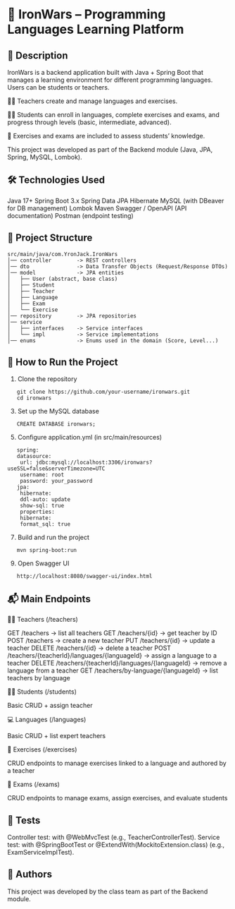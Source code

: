 # 📘 IronWars – Programming Languages Learning Platform
## 📌 Description

IronWars is a backend application built with Java + Spring Boot that manages a learning environment for different programming languages.
Users can be students or teachers.

👩‍🏫 Teachers create and manage languages and exercises.

👨‍🎓 Students can enroll in languages, complete exercises and exams, and progress through levels (basic, intermediate, advanced).

📝 Exercises and exams are included to assess students’ knowledge.

This project was developed as part of the Backend module (Java, JPA, Spring, MySQL, Lombok).

## 🛠️ Technologies Used

Java 17+
Spring Boot 3.x
Spring Data JPA
Hibernate
MySQL (with DBeaver for DB management)
Lombok
Maven
Swagger / OpenAPI (API documentation)
Postman (endpoint testing)

## 📂 Project Structure
```
src/main/java/com.YronJack.IronWars
│── controller        -> REST controllers
│── dto               -> Data Transfer Objects (Request/Response DTOs)
│── model             -> JPA entities 
│   ├── User (abstract, base class)
│   ├── Student
│   ├── Teacher
│   ├── Language
│   ├── Exam
│   └── Exercise
│── repository        -> JPA repositories
│── service
│   ├── interfaces    -> Service interfaces
│   └── impl          -> Service implementations
│── enums             -> Enums used in the domain (Score, Level...)

```
## 🚀 How to Run the Project

1. Clone the repository
```
   git clone https://github.com/your-username/ironwars.git
   cd ironwars
```

3. Set up the MySQL database
```
   CREATE DATABASE ironwars;
```
5. Configure application.yml (in src/main/resources)
```
   spring:
   datasource:
    url: jdbc:mysql://localhost:3306/ironwars?useSSL=false&serverTimezone=UTC
    username: root
    password: your_password
   jpa:
    hibernate:
    ddl-auto: update
    show-sql: true
    properties:
    hibernate:
    format_sql: true
```
7. Build and run the project
```
   mvn spring-boot:run
```
9. Open Swagger UI
```
   http://localhost:8080/swagger-ui/index.html
```
## 📬 Main Endpoints

👩‍🏫 Teachers (/teachers)

GET /teachers → list all teachers
GET /teachers/{id} → get teacher by ID
POST /teachers → create a new teacher
PUT /teachers/{id} → update a teacher
DELETE /teachers/{id} → delete a teacher
POST /teachers/{teacherId}/languages/{languageId} → assign a language to a teacher
DELETE /teachers/{teacherId}/languages/{languageId} → remove a language from a teacher
GET /teachers/by-language/{languageId} → list teachers by language

👨‍🎓 Students (/students)

Basic CRUD + assign teacher

💻 Languages (/languages)

Basic CRUD + list expert teachers

📝 Exercises (/exercises)

CRUD endpoints to manage exercises linked to a language and authored by a teacher

📘 Exams (/exams)

CRUD endpoints to manage exams, assign exercises, and evaluate students

## 🧪 Tests
Controller test: with @WebMvcTest (e.g., TeacherControllerTest).
Service test: with @SpringBootTest or @ExtendWith(MockitoExtension.class) (e.g., ExamServiceImplTest).

## 👥 Authors
This project was developed by the class team as part of the Backend module.
